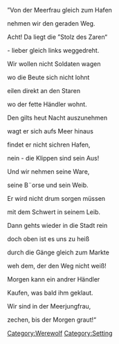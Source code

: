 ”Von der Meerfrau gleich zum Hafen

nehmen wir den geraden Weg.

Acht\! Da liegt die ”Stolz des Zaren“

\- lieber gleich links weggedreht.

Wir wollen nicht Soldaten wagen

wo die Beute sich nicht lohnt

eilen direkt an den Staren

wo der fette Händler wohnt.

Den gilts heut Nacht auszunehmen

wagt er sich aufs Meer hinaus

findet er nicht sichren Hafen,

nein - die Klippen sind sein Aus\!

Und wir nehmen seine Ware,

seine B¨orse und sein Weib.

Er wird nicht drum sorgen müssen

mit dem Schwert in seinem Leib.

Dann gehts wieder in die Stadt rein

doch oben ist es uns zu heiß

durch die Gänge gleich zum Markte

weh dem, der den Weg nicht weiß\!

Morgen kann ein andrer Händler

Kaufen, was bald ihm geklaut.

Wir sind in der Meerjungfrau,

zechen, bis der Morgen graut\!“

[Category:Werewolf](Category:Werewolf "wikilink")
[Category:Setting](Category:Setting "wikilink")